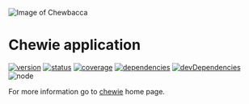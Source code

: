 ![Image of Chewbacca](https://image.ibb.co/eKvgov/chewie.jpg)

# Chewie application
[![version](https://img.shields.io/npm/v/chewie-app.svg)](https://www.npmjs.org/package/chewie-app)
[![status](https://travis-ci.org/mbret/chewie-app.svg)](https://travis-ci.org/mbret/chewie-app)
[![coverage](https://img.shields.io/coveralls/mbret/chewie-app.svg)](https://coveralls.io/github/mbret/chewie-app)
[![dependencies](https://david-dm.org/mbret/chewie-app.svg)](https://david-dm.org/mbret/chewie-app)
[![devDependencies](https://david-dm.org/mbret/chewie-app/dev-status.svg)](https://david-dm.org/mbret/chewie-app#info=devDependencies)
![node](https://img.shields.io/node/v/chewie-app.svg)

For more information go to [chewie](https://github.com/mbret/chewie) home page.
